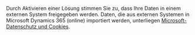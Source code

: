 Durch Aktivieren einer Lösung stimmen Sie zu, dass Ihre Daten in einem externen System freigegeben werden. Daten, die aus externen Systemen in Microsoft Dynamics 365 (online) importiert werden, unterliegen [Microsoft-Datenschutz und Cookies](http://go.microsoft.com/fwlink/p/?LinkID=521839).